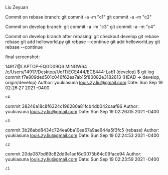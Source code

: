 Liu Zeyuan

Commit on rebase branch:
git commit -a -m "c1"
git commit -a -m "c2"

Commit on develop branch:
git commit -a -m "c3"
git commit -a -m "c4"

Commit on develop branch after rebasing:
git checkout develop
git rebase rebase
git add helloworld.py
git rebase --continue
git add helloworld.py
git rebase --continue

final screenshot:

14917@LAPTOP-EQGD09Q6 MINGW64 /c/Users/14917/Desktop/UofT/ECE444/ECE444-Lab1 (develop)
$ git log
commit f7e809ded501c046f62ea7ab15f80082e3182613 (HEAD -> develop, origin/develop)
Author: yuukiasuna <louis.zy.liu@gmail.com>
Date:   Sun Sep 19 02:26:27 2021 -0400

    c4

commit 38246a18c8f6324c196280a81fcb4db042caaf86
Author: yuukiasuna <louis.zy.liu@gmail.com>
Date:   Sun Sep 19 02:26:05 2021 -0400

    c3

commit 3b26abd8434c724ea0ba10ea67a9ae644a5f3fc5 (rebase)
Author: yuukiasuna <louis.zy.liu@gmail.com>
Date:   Sun Sep 19 02:24:53 2021 -0400

    c2

commit 20da087bd69c82dd9e1adf6d0075b64c09face94
Author: yuukiasuna <louis.zy.liu@gmail.com>
Date:   Sun Sep 19 02:23:59 2021 -0400

    c1
